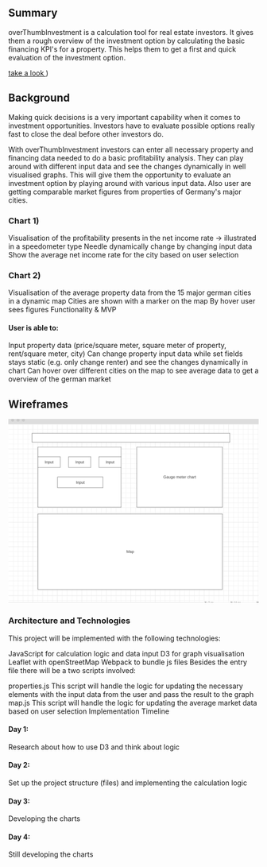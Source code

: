 ## Summary
overThumbInvestment is a calculation tool for real estate investors. It gives them a rough overview of the investment option by calculating the basic financing KPI's for a property. This helps them to get a first and quick evaluation of the investment option.

[take a look ](https://janviefhues.github.io/))

## Background
Making quick decisions is a very important capability when it comes to investment opportunities. Investors have to evaluate possible options really fast to close the deal before other investors do.

With overThumbInvestment investors can enter all necessary property and financing data needed to do a basic profitability analysis. They can play around with different input data and see the changes dynamically in well visualised graphs. This will give them the opportunity to evaluate an investment option by playing around with various input data. Also user are getting comparable market figures from properties of Germany's major cities.

### Chart 1)

Visualisation of the profitability presents in the net income rate -> illustrated in a speedometer type
Needle dynamically change by changing input data
Show the average net income rate for the city based on user selection

### Chart 2)
Visualisation of the average property data from the 15 major german cities in a dynamic map
Cities are shown with a marker on the map
By hover user sees figures
Functionality & MVP
#### User is able to:
Input property data (price/square meter, square meter of property, rent/square meter, city)
Can change property input data while set fields stays static (e.g. only change renter) and see the changes dynamically in chart
Can hover over different cities on the map to see average data to get a overview of the german market

## Wireframes
![](wireframe.png)

### Architecture and Technologies
This project will be implemented with the following technologies:

JavaScript for calculation logic and data input
D3 for graph visualisation
Leaflet with openStreetMap
Webpack to bundle js files
Besides the entry file there will be a two scripts involved:

properties.js This script will handle the logic for updating the necessary elements with the input data from the user and pass the result to the graph
map.js This script will handle the logic for updating the average market data based on user selection
Implementation Timeline

#### Day 1:
Research about how to use D3 and think about logic

#### Day 2:
Set up the project structure (files) and implementing the calculation logic

#### Day 3:
Developing the charts

#### Day 4:
Still developing the charts